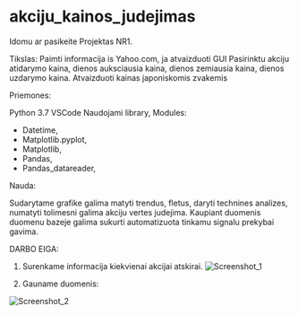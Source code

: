 # akciju_kainos_judejimas
Idomu ar pasikeite
Projektas NR1.

Tikslas: 
Paimti informacija is Yahoo.com, ja atvaizduoti GUI
Pasirinktu akciju atidarymo kaina, dienos auksciausia kaina, dienos zemiausia kaina, dienos uzdarymo kaina.
Atvaizduoti kainas japoniskomis zvakemis

Priemones:

Python 3.7
VSCode
Naudojami library, Modules:
-	Datetime,
-	Matplotlib.pyplot,
-	Matplotlib,
-	Pandas,
-	Pandas_datareader,

Nauda:

Sudarytame grafike galima matyti trendus, fletus, daryti technines analizes, numatyti tolimesni galima akciju vertes judejima. Kaupiant duomenis duomenu bazeje galima sukurti automatizuota tinkamu signalu prekybai gavima.

DARBO EIGA:

1) Surenkame informacija kiekvienai akcijai atskirai.
![Screenshot_1](https://user-images.githubusercontent.com/40127726/66122273-f3ae4000-e5e7-11e9-83fa-81d60aa784cc.png)

2) Gauname duomenis:

![Screenshot_2](https://user-images.githubusercontent.com/40127726/66122485-7931f000-e5e8-11e9-8ddc-5c7549b56d94.png)


